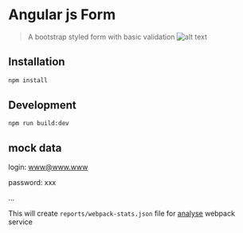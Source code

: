 # Angular js Form

> A bootstrap styled form with basic validation
![alt text](https://user-images.githubusercontent.com/20465308/29617326-3467547c-881d-11e7-98c5-726a8f97baf0.png)

## Installation

``` bash
npm install
```

## Development

```
npm run build:dev
```

## mock data

login: www@www.www

password: xxx

...

This will create `reports/webpack-stats.json` file for [analyse](https://webpack.github.io/analyse/) webpack service
